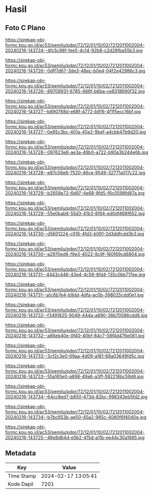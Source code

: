 # Hasil

## Foto C Plano

https://sirekap-obj-formc.kpu.go.id/ac53/pemilu/pdpr/72/12/01/10/02/7212011002004-20240216-143724--4fc5c96f-fee5-4c14-92b8-c2d28fba55b3.jpg

https://sirekap-obj-formc.kpu.go.id/ac53/pemilu/pdpr/72/12/01/10/02/7212011002004-20240216-143726--0dff7d67-3de3-48ec-b0e4-04f2e42986c3.jpg

https://sirekap-obj-formc.kpu.go.id/ac53/pemilu/pdpr/72/12/01/10/02/7212011002004-20240216-143726--89708931-6785-466f-b6ba-ce8318690f32.jpg

https://sirekap-obj-formc.kpu.go.id/ac53/pemilu/pdpr/72/12/01/10/02/7212011002004-20240216-143727--b890788d-e68f-4772-b916-4f1f5ecc16bf.jpg

https://sirekap-obj-formc.kpu.go.id/ac53/pemilu/pdpr/72/12/01/10/02/7212011002004-20240216-143727--0e85c3bc-401a-45e2-9bef-a4cbb47b9d20.jpg

https://sirekap-obj-formc.kpu.go.id/ac53/pemilu/pdpr/72/12/01/10/02/7212011002004-20240216-143728--097623e8-ae3a-49b0-a722-b90a3b244e6b.jpg

https://sirekap-obj-formc.kpu.go.id/ac53/pemilu/pdpr/72/12/01/10/02/7212011002004-20240216-143728--e87c06e6-7520-46ce-9549-32771a017c22.jpg

https://sirekap-obj-formc.kpu.go.id/ac53/pemilu/pdpr/72/12/01/10/02/7212011002004-20240216-143729--b2658e72-6d97-4e68-8fd5-f6c0598fd87a.jpg

https://sirekap-obj-formc.kpu.go.id/ac53/pemilu/pdpr/72/12/01/10/02/7212011002004-20240216-143729--55e0bab8-55d3-41b3-8f84-ed0df468f652.jpg

https://sirekap-obj-formc.kpu.go.id/ac53/pemilu/pdpr/72/12/01/10/02/7212011002004-20240216-143730--d5601224-c016-4fd3-b091-2d3ddfcdd3b3.jpg

https://sirekap-obj-formc.kpu.go.id/ac53/pemilu/pdpr/72/12/01/10/02/7212011002004-20240216-143730--a2970ed6-f9e3-4022-8c9f-160f69cd6804.jpg

https://sirekap-obj-formc.kpu.go.id/ac53/pemilu/pdpr/72/12/01/10/02/7212011002004-20240216-143731--4443c446-43e4-4c56-8fd4-135c0bb717ee.jpg

https://sirekap-obj-formc.kpu.go.id/ac53/pemilu/pdpr/72/12/01/10/02/7212011002004-20240216-143731--a1c6b7e4-b9dd-4dfa-ac0b-398025cdd0e1.jpg

https://sirekap-obj-formc.kpu.go.id/ac53/pemilu/pdpr/72/12/01/10/02/7212011002004-20240216-143732--f3491825-9049-444a-a690-38b70586cdd8.jpg

https://sirekap-obj-formc.kpu.go.id/ac53/pemilu/pdpr/72/12/01/10/02/7212011002004-20240216-143732--a86eb40e-0f40-40bf-84c7-58f4d476e061.jpg

https://sirekap-obj-formc.kpu.go.id/ac53/pemilu/pdpr/72/12/01/10/02/7212011002004-20240216-143733--3cf2c3e0-69aa-4d09-a181-68a03649fd5c.jpg

https://sirekap-obj-formc.kpu.go.id/ac53/pemilu/pdpr/72/12/01/10/02/7212011002004-20240216-143733--55a165e0-a898-49a6-a3ff-592216bc59d6.jpg

https://sirekap-obj-formc.kpu.go.id/ac53/pemilu/pdpr/72/12/01/10/02/7212011002004-20240216-143734--64cc8ed7-b850-473d-82bc-998343eb5fd2.jpg

https://sirekap-obj-formc.kpu.go.id/ac53/pemilu/pdpr/72/12/01/10/02/7212011002004-20240216-143734--b7bc653b-ae50-45a2-985c-4080f6f4040e.jpg

https://sirekap-obj-formc.kpu.go.id/ac53/pemilu/pdpr/72/12/01/10/02/7212011002004-20240216-143725--46e8d64d-e5b2-415d-a11b-ee44c30a1665.jpg


## Metadata

| Key        | Value               |
| ---------- | ------------------- |
| Time Stamp | 2024-02-17 13:05:41 |
| Kode Dapil | 7201                |



